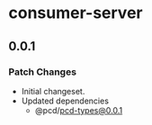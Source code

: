 # consumer-server

## 0.0.1

### Patch Changes

- Initial changeset.
- Updated dependencies
  - @pcd/pcd-types@0.0.1
